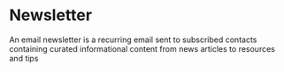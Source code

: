 # Newsletter
An email newsletter is a recurring email sent to subscribed contacts containing curated informational content from news articles to resources and tips
